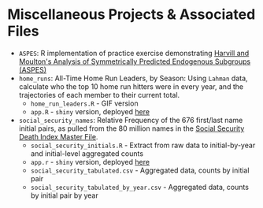 # Miscellaneous Projects & Associated Files

 - `ASPES`: R implementation of practice exercise demonstrating [Harvill and Moulton's Analysis of Symmetrically Predicted Endogenous Subgroups (ASPES)](https://ies.ed.gov/funding/grantsearch/details.asp?ID=1645)
 - `home_runs`: All-Time Home Run Leaders, by Season: Using `Lahman` data, calculate who the top 10 home run hitters were in every year, and the trajectories of each member to their current total.
   + `home_run_leaders.R` - GIF version
   + `app.R` - `shiny` version, deployed [here](https://michaelchirico.shinyapps.io/home_runs/)
 - `social_security_names`: Relative Frequency of the 676 first/last name initial pairs, as pulled from the 80 million names in the [Social Security Death Index Master File](http://ssdmf.info/).
   + `social_security_initials.R` - Extract from raw data to initial-by-year and initial-level aggregated counts
   + `app.r` - `shiny` version, deployed [here](https://michaelchirico.shinyapps.io/social_security_names/)
   + `social_security_tabulated.csv` - Aggregated data, counts by initial pair
   + `social_security_tabulated_by_year.csv` - Aggregated data, counts by initial pair by year
